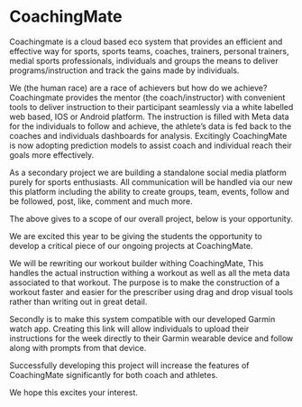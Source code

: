 # CoachingMate

Coachingmate is a cloud based eco system that provides an efficient and effective way for sports, sports teams, coaches, trainers, personal trainers, medial sports professionals, individuals and groups the means to deliver programs/instruction and track the gains made by individuals.

We (the human race) are a race of achievers but how do we achieve? Coachingmate provides the mentor (the coach/instructor) with convenient tools to deliver instruction to their participant seamlessly via a white labelled web based, IOS or Android platform. The instruction is filled with Meta data for the individuals to follow and achieve, the athlete’s data is fed back to the coaches and individuals dashboards for analysis. Excitingly CoachingMate is now adopting prediction models to assist coach and individual reach their goals more effectively.

As a secondary project we are building a standalone social media platform purely for sports enthusiasts. All communication will be handled via our new this platform including the ability to create groups, team, events, follow and be followed, post, like, comment and much more.

The above gives to a scope of our overall project, below is your opportunity.

We are excited this year to be giving the students the opportunity to develop a critical piece of our ongoing projects at CoachingMate.

We will be rewriting our workout builder withing CoachingMate, This handles the actual instruction withing a workout as well as all the meta data associated to that workout. The purpose is to make the construction of a workout faster and easier for the prescriber using drag and drop visual tools rather than writing out in great detail.

Secondly is to make this system compatible with our developed Garmin watch app. Creating this link will allow individuals to upload their instructions for the week directly to their Garmin wearable device and follow along with prompts from that device.

Successfully developing this project will increase the features of CoachingMate significantly for both coach and athletes.

We hope this excites your interest.